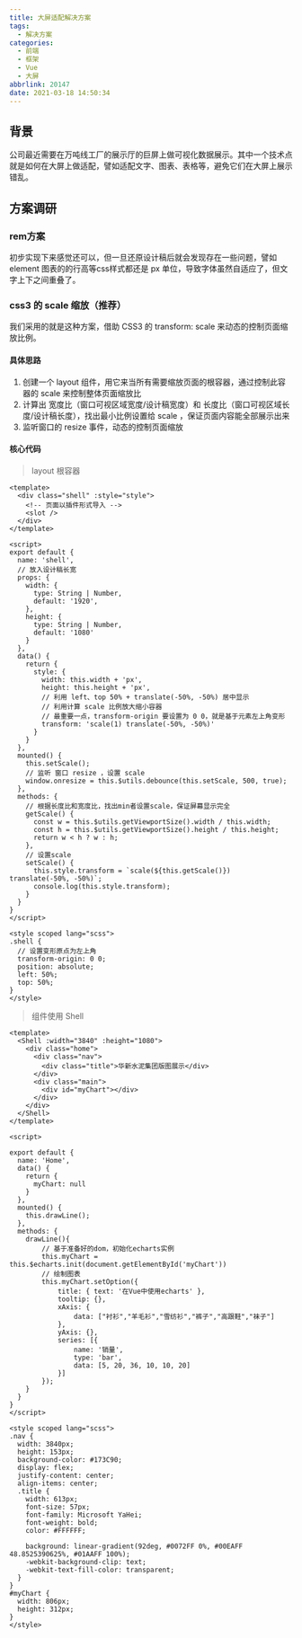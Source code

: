 ```yaml
---
title: 大屏适配解决方案
tags:
  - 解决方案
categories:
  - 前端
  - 框架
  - Vue
  - 大屏
abbrlink: 20147
date: 2021-03-18 14:50:34
---
```


## 背景

公司最近需要在万吨线工厂的展示厅的巨屏上做可视化数据展示。其中一个技术点就是如何在大屏上做适配，譬如适配文字、图表、表格等，避免它们在大屏上展示错乱。

<!-- more -->

## 方案调研

### rem方案

初步实现下来感觉还可以，但一旦还原设计稿后就会发现存在一些问题，譬如 element 图表的的行高等css样式都还是 px 单位，导致字体虽然自适应了，但文字上下之间重叠了。

### css3 的 scale 缩放（推荐）

我们采用的就是这种方案，借助 CSS3 的 transform: scale 来动态的控制页面缩放比例。

#### 具体思路

1. 创建一个 layout 组件，用它来当所有需要缩放页面的根容器，通过控制此容器的 scale 来控制整体页面缩放比
2. 计算出 宽度比（窗口可视区域宽度/设计稿宽度）和 长度比（窗口可视区域长度/设计稿长度），找出最小比例设置给 scale ，保证页面内容能全部展示出来
3. 监听窗口的 resize 事件，动态的控制页面缩放

#### 核心代码

> layout 根容器

```vue
<template>
  <div class="shell" :style="style">
    <!-- 页面以插件形式导入 -->
    <slot />
  </div>
</template>

<script>
export default {
  name: 'shell',
  // 放入设计稿长宽
  props: {
    width: {
      type: String | Number,
      default: '1920',
    },
    height: {
      type: String | Number,
      default: '1080'
    }
  },
  data() {
    return {
      style: {
        width: this.width + 'px',
        height: this.height + 'px',
        // 利用 left、top 50% + translate(-50%, -50%) 居中显示
        // 利用计算 scale 比例放大缩小容器
        // 最重要一点，transform-origin 要设置为 0 0，就是基于元素左上角变形
        transform: 'scale(1) translate(-50%, -50%)'
      }
    }
  },
  mounted() {
    this.setScale();
    // 监听 窗口 resize ，设置 scale
    window.onresize = this.$utils.debounce(this.setScale, 500, true);
  },
  methods: {
    // 根据长度比和宽度比，找出min者设置scale，保证屏幕显示完全
    getScale() {
      const w = this.$utils.getViewportSize().width / this.width;
      const h = this.$utils.getViewportSize().height / this.height;
      return w < h ? w : h;
    },
    // 设置scale
    setScale() {
      this.style.transform = `scale(${this.getScale()}) translate(-50%, -50%)`;
      console.log(this.style.transform);
    }
  }
}
</script>

<style scoped lang="scss">
.shell {
  // 设置变形原点为左上角
  transform-origin: 0 0;
  position: absolute;
  left: 50%;
  top: 50%;
}
</style>
```

> 组件使用 Shell

```vue
<template>
  <Shell :width="3840" :height="1080">
    <div class="home">
      <div class="nav">
        <div class="title">华新水泥集团版图展示</div>
      </div>
      <div class="main">
        <div id="myChart"></div>
      </div>
    </div>
  </Shell>
</template>

<script>

export default {
  name: 'Home',
  data() {
    return {
      myChart: null
    }
  },
  mounted() {
    this.drawLine();
  },
  methods: {
    drawLine(){
        // 基于准备好的dom，初始化echarts实例
        this.myChart = this.$echarts.init(document.getElementById('myChart'))
        // 绘制图表
        this.myChart.setOption({
            title: { text: '在Vue中使用echarts' },
            tooltip: {},
            xAxis: {
                data: ["衬衫","羊毛衫","雪纺衫","裤子","高跟鞋","袜子"]
            },
            yAxis: {},
            series: [{
                name: '销量',
                type: 'bar',
                data: [5, 20, 36, 10, 10, 20]
            }]
        });
    }
  }
}
</script>

<style scoped lang="scss">
.nav {
  width: 3840px;
  height: 153px;
  background-color: #173C90;
  display: flex;
  justify-content: center;
  align-items: center;
  .title {
    width: 613px;
    font-size: 57px;
    font-family: Microsoft YaHei;
    font-weight: bold;
    color: #FFFFFF;

    background: linear-gradient(92deg, #0072FF 0%, #00EAFF 48.8525390625%, #01AAFF 100%);
    -webkit-background-clip: text;
    -webkit-text-fill-color: transparent;
  }
}
#myChart {
  width: 806px;
  height: 312px;
}
</style>

```